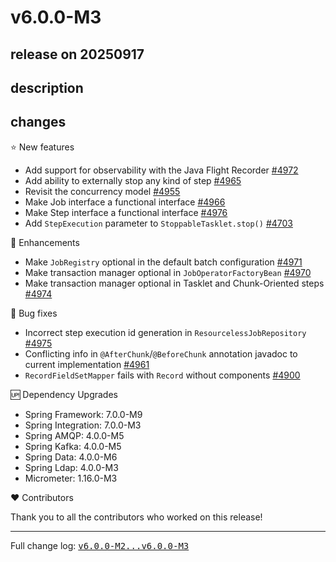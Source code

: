 # v6.0.0-M3

## release on 20250917
## description
## changes
⭐ New features

* Add support for observability with the Java Flight Recorder <a href="https://github.com/spring-projects/spring-batch/issues/4972" data-hovercard-type="issue" data-hovercard-url="/spring-projects/spring-batch/issues/4972/hovercard">#4972</a>
* Add ability to externally stop any kind of step <a href="https://github.com/spring-projects/spring-batch/issues/4965" data-hovercard-type="issue" data-hovercard-url="/spring-projects/spring-batch/issues/4965/hovercard">#4965</a>
* Revisit the concurrency model <a href="https://github.com/spring-projects/spring-batch/issues/4955" data-hovercard-type="issue" data-hovercard-url="/spring-projects/spring-batch/issues/4955/hovercard">#4955</a>
* Make Job interface a functional interface <a href="https://github.com/spring-projects/spring-batch/issues/4966" data-hovercard-type="issue" data-hovercard-url="/spring-projects/spring-batch/issues/4966/hovercard">#4966</a>
* Make Step interface a functional interface <a href="https://github.com/spring-projects/spring-batch/issues/4976" data-hovercard-type="issue" data-hovercard-url="/spring-projects/spring-batch/issues/4976/hovercard">#4976</a>
* Add <code>StepExecution</code> parameter to <code>StoppableTasklet.stop()</code> <a href="https://github.com/spring-projects/spring-batch/issues/4703" data-hovercard-type="issue" data-hovercard-url="/spring-projects/spring-batch/issues/4703/hovercard">#4703</a>

🚀 Enhancements

* Make <code>JobRegistry</code> optional in the default batch configuration <a href="https://github.com/spring-projects/spring-batch/issues/4971" data-hovercard-type="issue" data-hovercard-url="/spring-projects/spring-batch/issues/4971/hovercard">#4971</a>
* Make transaction manager optional in <code>JobOperatorFactoryBean</code> <a href="https://github.com/spring-projects/spring-batch/issues/4970" data-hovercard-type="issue" data-hovercard-url="/spring-projects/spring-batch/issues/4970/hovercard">#4970</a>
* Make transaction manager optional in Tasklet and Chunk-Oriented steps <a href="https://github.com/spring-projects/spring-batch/issues/4974" data-hovercard-type="issue" data-hovercard-url="/spring-projects/spring-batch/issues/4974/hovercard">#4974</a>

🐞 Bug fixes

* Incorrect step execution id generation in <code>ResourcelessJobRepository</code> <a href="https://github.com/spring-projects/spring-batch/issues/4975" data-hovercard-type="issue" data-hovercard-url="/spring-projects/spring-batch/issues/4975/hovercard">#4975</a>
* Conflicting info in <code>@AfterChunk</code>/<code>@BeforeChunk</code> annotation javadoc to current implementation <a href="https://github.com/spring-projects/spring-batch/issues/4961" data-hovercard-type="issue" data-hovercard-url="/spring-projects/spring-batch/issues/4961/hovercard">#4961</a>
* <code>RecordFieldSetMapper</code> fails with <code>Record</code> without components <a href="https://github.com/spring-projects/spring-batch/issues/4900" data-hovercard-type="issue" data-hovercard-url="/spring-projects/spring-batch/issues/4900/hovercard">#4900</a>

🆙 Dependency Upgrades

* Spring Framework: 7.0.0-M9
* Spring Integration: 7.0.0-M3
* Spring AMQP: 4.0.0-M5
* Spring Kafka: 4.0.0-M5
* Spring Data: 4.0.0-M6
* Spring Ldap: 4.0.0-M3
* Micrometer: 1.16.0-M3

❤️ Contributors

Thank you to all the contributors who worked on this release!

*** ** * ** ***

Full change log: <a class="commit-link" href="https://github.com/spring-projects/spring-batch/compare/v6.0.0-M2...v6.0.0-M3"><tt>v6.0.0-M2...v6.0.0-M3</tt></a>

